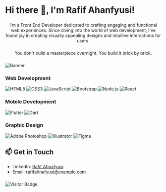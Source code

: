 <h1 align="left">Hi there 👋, I'm Rafif Ahanfyusi!</h1>

###

<p align="center">I'm a Front End Developer dedicated to crafting engaging and functional web experiences. Since diving into the world of web development, I've found joy in creating visually appealing designs and intuitive interactions for users.</p>

###

<p align="center">You don't build a masterpiece overnight. You build it brick by brick.</p>

###

![Banner](https://i.postimg.cc/K8bXCqtg/github-header-image-1.png)

### Web Development
![HTML5](https://img.shields.io/badge/-HTML5-E34F26?style=flat&logo=html5&logoColor=white)
![CSS3](https://img.shields.io/badge/-CSS3-1572B6?style=flat&logo=css3&logoColor=white)
![JavaScript](https://img.shields.io/badge/-JavaScript-F7DF1E?style=flat&logo=javascript&logoColor=black)
![Bootstrap](https://img.shields.io/badge/-Bootstrap-563D7C?style=flat&logo=bootstrap&logoColor=white)
![Node.js](https://img.shields.io/badge/-Node.js-339933?style=flat&logo=node.js&logoColor=white)
![React](https://img.shields.io/badge/-React-61DAFB?style=flat&logo=react&logoColor=black)

### Mobile Development
![Flutter](https://img.shields.io/badge/-Flutter-02569B?style=flat&logo=flutter&logoColor=white)
![Dart](https://img.shields.io/badge/-Dart-0175C2?style=flat&logo=dart&logoColor=white)

### Graphic Design
![Adobe Photoshop](https://img.shields.io/badge/-Photoshop-31A8FF?style=flat&logo=adobe-photoshop&logoColor=white)
![Illustrator](https://img.shields.io/badge/-Illustrator-FF9A00?style=flat&logo=adobe-illustrator&logoColor=white)
![Figma](https://img.shields.io/badge/-Figma-F24E1E?style=flat&logo=figma&logoColor=white)

## 📫 Get in Touch

- LinkedIn: [Rafif Ahnafyusi](https://www.linkedin.com/in/rafifahnafyusi/)
- Email: [rafifahnafyusi@example.com](mailto:rafifahnafyusi@gmail.com)

###

![Visitor Badge](https://visitor-badge.laobi.icu/badge?page_id=raffadness.raffadness)
